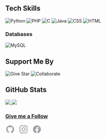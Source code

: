 ## Tech Skills
![Python](https://img.shields.io/badge/python-3670A0?style=for-the-badge&logo=python&logoColor=ffdd54)
![PHP](https://img.shields.io/badge/PHP-777BB4?style=for-the-badge&logo=php&logoColor=white)
![C](https://img.shields.io/badge/C-A8B9CC?style=for-the-badge&logo=c&logoColor=white)
![Java](https://img.shields.io/badge/Java-007396?style=for-the-badge&logo=java&logoColor=white)
![CSS](https://img.shields.io/badge/CSS-1572B6?style=for-the-badge&logo=css3&logoColor=white)
![HTML](https://img.shields.io/badge/HTML-E34F26?style=for-the-badge&logo=html5&logoColor=white)
### Databases
![MySQL](https://img.shields.io/badge/MySQL-4479A1?style=for-the-badge&logo=mysql&logoColor=white)


## Support Me By
![Give Star](https://img.shields.io/badge/Give%20⭐️-F7DF1E?style=for-the-badge&logo=github&logoColor=black)
![Collaborate](https://img.shields.io/badge/Collaborate-6CC24A?style=for-the-badge&logo=githubactions&logoColor=white)


## GitHub Stats
<div>
  <a href="https://github.com/lurxdel">
  <img height="180em" src="https://github-readme-stats.vercel.app/api?username=lurxdel&show_icons=true&theme=tokyonight&include_all_commits=true&count_private=true">
  <img height="180em" src="https://github-readme-stats.vercel.app/api/top-langs/?username=lurxdel&layout=compact&langs_count=7&theme=tokyonight">
</div>


### Give me a Follow
<p>
  <a href="https://github.com/lurxdel"><img width="30px" src="./github.svg" alt="GitHub"></a>&nbsp;&nbsp;
  <a href="https://instagram.com/lurxdel"><img width="30px" src="./instagram.svg" alt="Instagram"></a>&nbsp;&nbsp;
  <a href="https://facebook.com/dulangon.luredel"><img width="30px" src="./facebook.svg" alt="Facebook"></a>
</p>
